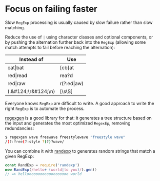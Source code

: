 # Focus on failing faster

Slow `RegExp` processing is usually caused by slow failure rather than slow matching.

Reduce the use of `|` using character classes and optional components, or by pushing the alternation further back into the `RegExp` (allowing some match attempts to fail before reaching the alternation):

| Instead of            | Use             |
|-----------------------|-----------------|
| cat&#124;bat          | [cb]at          |
| red&#124;read         | rea?d           |
| red&#124;raw          | r(?:ed&#124;aw) |
| (.\&#124;\r\&#124;\n) | [\s\S]          |

Everyone knows `RegExp` are difficult to write. A good approach to write the right `RegExp` is to automate the process.

[regexgen](https://github.com/devongovett/regexgen#regexgen) is a good library for that: it generates a tree structure based on the input and generates the most optimized `RegexEp`, removing redundancies:

```bash  
$ regexgen wave freewave freestylewave "freestyle wave"
/(?:free(?:style ?)?)?wave/
```

You can combine it with [randexp](https://github.com/fent/randexp.js) to generates random strings that match a given RegExp:

```js
const RandExp = require('randexp')
new RandExp(/hello+ (world|to you)/).gen()
// => hellooooooooooooooooooo world
```
